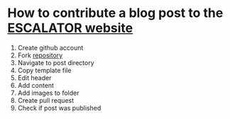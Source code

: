 # How to contribute a blog post to the [ESCALATOR website](https://escalator.sadilar.org)

1. Create github account
3. Fork [repository](https://github.com/anelda/escalator-sadilar/)
4. Navigate to post directory
5. Copy template file
6. Edit header
7. Add content
8. Add images to folder
9. Create pull request
10. Check if post was published
